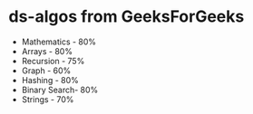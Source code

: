 # ds-algos from GeeksForGeeks

* Mathematics - 80%
* Arrays      - 80%
* Recursion   - 75%
* Graph       - 60%
* Hashing     - 80%
* Binary Search- 80%
* Strings     -  70%
